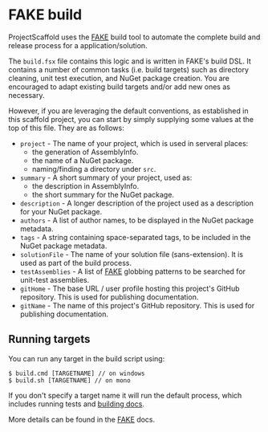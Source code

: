 # FAKE build

ProjectScaffold uses the [FAKE](https://fake.build/) build tool to automate the complete build and release process for a application/solution.

The `build.fsx` file contains this logic and is written in FAKE's build DSL. It contains a number of common tasks (i.e. build targets) such as directory cleaning, unit test execution, and NuGet package creation. You are encouraged to adapt existing build targets and/or add new ones as necessary. 

However, if you are leveraging the default conventions, as established in this scaffold project, you can start by simply supplying some values at the top of this file. They are as follows:

  - `project` - The name of your project, which is used in serveral places: 
    - the generation of AssemblyInfo.
    - the name of a NuGet package.
    - naming/finding a directory under `src`.
  - `summary` - A short summary of your project, used as:
    - the description in AssemblyInfo. 
    - the short summary for the NuGet package.
  - `description` - A longer description of the project used as a description for your NuGet package.
  - `authors` - A list of author names, to be displayed in the NuGet package metadata.
  - `tags` - A string containing space-separated tags, to be included in the NuGet package metadata.
  - `solutionFile` - The name of your solution file (sans-extension). It is used as part of the build process.
  - `testAssemblies` - A list of [FAKE](https://fake.build/) globbing patterns to be searched for unit-test assemblies.
  - `gitHome` - The base URL / user profile hosting this project's GitHub repository. This is used for publishing documentation.
  - `gitName` - The name of this project's GitHub repository. This is used for publishing documentation.

## Running targets 

You can run any target in the build script using:

    $ build.cmd [TARGETNAME] // on windows
    $ build.sh [TARGETNAME] // on mono
    
If you don't specify a target name it will run the default process, which includes running tests and [building docs](writing-docs.html).
    
More details can be found in the [FAKE](https://fake.build/) docs.
